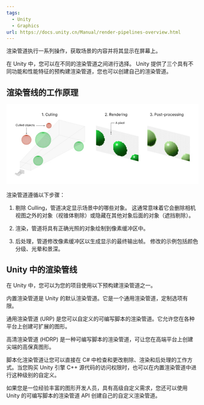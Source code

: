 ```yaml
---
tags:
  - Unity
  - Graphics
url: https://docs.unity.cn/Manual/render-pipelines-overview.html
---
```


渲染管道执行一系列操作，获取场景的内容并将其显示在屏幕上。

在 Unity 中，您可以在不同的渲染管道之间进行选择。 Unity 提供了三个具有不同功能和性能特征的预构建渲染管道，您也可以创建自己的渲染管道。

## 渲染管线的工作原理

![](./assets/file-20251026073554239.png)

渲染管道遵循以下步骤：

1. 剔除 Culling，管道决定显示场景中的哪些对象。
   这通常意味着它会删除相机视图之外的对象（视锥体剔除）或隐藏在其他对象后面的对象（遮挡剔除）。
   
2. 渲染，管道将具有正确光照的对象绘制到像素缓冲区中。
   
3. 后处理，管道修改像素缓冲区以生成显示的最终输出帧。
   修改的示例包括颜色分级、光晕和景深。

## Unity 中的渲染管线

在 Unity 中，您可以为您的项目使用以下预构建渲染管道之一。

内置渲染管道是 Unity 的默认渲染管道。它是一个通用渲染管道，定制选项有限。

通用渲染管道 (URP) 是您可以自定义的可编写脚本的渲染管道。它允许您在各种平台上创建可扩展的图形。

高清渲染管道 (HDRP) 是一种可编写脚本的渲染管道，可让您在高端平台上创建尖端的高保真图形。

脚本化渲染管道让您可以直接在 C# 中检查和更改剔除、渲染和后处理的工作方式。当您购买 Unity 引擎 C++ 源代码的访问权限时，也可以在内置渲染管道中进行这种级别的自定义。

如果您是一位经验丰富的图形开发人员，具有高级自定义需求，您还可以使用 Unity 的可编写脚本的渲染管道 API 创建自己的自定义渲染管道。
